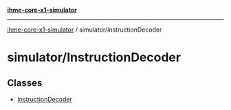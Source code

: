 [**ihme-core-x1-simulator**](../../README.md)

***

[ihme-core-x1-simulator](../../modules.md) / simulator/InstructionDecoder

# simulator/InstructionDecoder

## Classes

- [InstructionDecoder](classes/InstructionDecoder.md)
